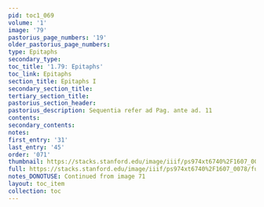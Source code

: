 ```yaml
---
pid: toc1_069
volume: '1'
image: '79'
pastorius_page_numbers: '19'
older_pastorius_page_numbers: 
type: Epitaphs
secondary_type: 
toc_title: '1.79: Epitaphs'
toc_link: Epitaphs
section_title: Epitaphs I
secondary_section_title: 
tertiary_section_title: 
pastorius_section_header: 
pastorius_description: Sequentia refer ad Pag. ante ad. 11
contents: 
secondary_contents: 
notes: 
first_entry: '31'
last_entry: '45'
order: '071'
thumbnail: https://stacks.stanford.edu/image/iiif/ps974xt6740%2F1607_0078/full/100,/0/default.jpg
full: https://stacks.stanford.edu/image/iiif/ps974xt6740%2F1607_0078/full/full/0/default.jpg
notes_DONOTUSE: Continued from image 71
layout: toc_item
collection: toc
---
```

